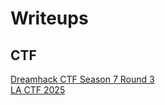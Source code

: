 # Writeups

## CTF
[Dreamhack CTF Season 7 Round 3](https://vodanh1903.github.io/archives/Dreamhack-CTF-Season-7-Round-3/)<br>
[LA CTF 2025](https://vodanh1903.github.io/archives/LA-CTF-2025/)